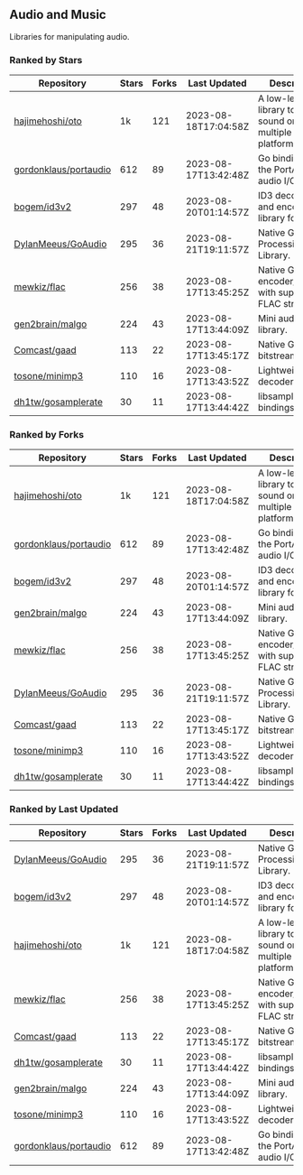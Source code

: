## Audio and Music

Libraries for manipulating audio.

### Ranked by Stars

| Repository | Stars | Forks | Last Updated | Description | 
|------------|-------|-------|--------------|-------------|
| [hajimehoshi/oto](https://github.com/hajimehoshi/oto) | 1k | 121 | 2023-08-18T17:04:58Z |  A low-level library to play sound on multiple platforms. |
| [gordonklaus/portaudio](https://github.com/gordonklaus/portaudio) | 612 | 89 | 2023-08-17T13:42:48Z |  Go bindings for the PortAudio audio I/O library. |
| [bogem/id3v2](https://github.com/bogem/id3v2) | 297 | 48 | 2023-08-20T01:14:57Z |  ID3 decoding and encoding library for Go. |
| [DylanMeeus/GoAudio](https://github.com/DylanMeeus/GoAudio) | 295 | 36 | 2023-08-21T19:11:57Z |  Native Go Audio Processing Library. |
| [mewkiz/flac](https://github.com/mewkiz/flac) | 256 | 38 | 2023-08-17T13:45:25Z |  Native Go FLAC encoder/decoder with support for FLAC streams. |
| [gen2brain/malgo](https://github.com/gen2brain/malgo) | 224 | 43 | 2023-08-17T13:44:09Z |  Mini audio library. |
| [Comcast/gaad](https://github.com/Comcast/gaad) | 113 | 22 | 2023-08-17T13:45:17Z |  Native Go AAC bitstream parser. |
| [tosone/minimp3](https://github.com/tosone/minimp3) | 110 | 16 | 2023-08-17T13:43:52Z |  Lightweight MP3 decoder library. |
| [dh1tw/gosamplerate](https://github.com/dh1tw/gosamplerate) | 30 | 11 | 2023-08-17T13:44:42Z |  libsamplerate bindings for go. |

### Ranked by Forks

| Repository | Stars | Forks | Last Updated | Description | 
|------------|-------|-------|--------------|-------------|
| [hajimehoshi/oto](https://github.com/hajimehoshi/oto) | 1k | 121 | 2023-08-18T17:04:58Z |  A low-level library to play sound on multiple platforms. |
| [gordonklaus/portaudio](https://github.com/gordonklaus/portaudio) | 612 | 89 | 2023-08-17T13:42:48Z |  Go bindings for the PortAudio audio I/O library. |
| [bogem/id3v2](https://github.com/bogem/id3v2) | 297 | 48 | 2023-08-20T01:14:57Z |  ID3 decoding and encoding library for Go. |
| [gen2brain/malgo](https://github.com/gen2brain/malgo) | 224 | 43 | 2023-08-17T13:44:09Z |  Mini audio library. |
| [mewkiz/flac](https://github.com/mewkiz/flac) | 256 | 38 | 2023-08-17T13:45:25Z |  Native Go FLAC encoder/decoder with support for FLAC streams. |
| [DylanMeeus/GoAudio](https://github.com/DylanMeeus/GoAudio) | 295 | 36 | 2023-08-21T19:11:57Z |  Native Go Audio Processing Library. |
| [Comcast/gaad](https://github.com/Comcast/gaad) | 113 | 22 | 2023-08-17T13:45:17Z |  Native Go AAC bitstream parser. |
| [tosone/minimp3](https://github.com/tosone/minimp3) | 110 | 16 | 2023-08-17T13:43:52Z |  Lightweight MP3 decoder library. |
| [dh1tw/gosamplerate](https://github.com/dh1tw/gosamplerate) | 30 | 11 | 2023-08-17T13:44:42Z |  libsamplerate bindings for go. |

### Ranked by Last Updated

| Repository | Stars | Forks | Last Updated | Description | 
|------------|-------|-------|--------------|-------------|
| [DylanMeeus/GoAudio](https://github.com/DylanMeeus/GoAudio) | 295 | 36 | 2023-08-21T19:11:57Z |  Native Go Audio Processing Library. |
| [bogem/id3v2](https://github.com/bogem/id3v2) | 297 | 48 | 2023-08-20T01:14:57Z |  ID3 decoding and encoding library for Go. |
| [hajimehoshi/oto](https://github.com/hajimehoshi/oto) | 1k | 121 | 2023-08-18T17:04:58Z |  A low-level library to play sound on multiple platforms. |
| [mewkiz/flac](https://github.com/mewkiz/flac) | 256 | 38 | 2023-08-17T13:45:25Z |  Native Go FLAC encoder/decoder with support for FLAC streams. |
| [Comcast/gaad](https://github.com/Comcast/gaad) | 113 | 22 | 2023-08-17T13:45:17Z |  Native Go AAC bitstream parser. |
| [dh1tw/gosamplerate](https://github.com/dh1tw/gosamplerate) | 30 | 11 | 2023-08-17T13:44:42Z |  libsamplerate bindings for go. |
| [gen2brain/malgo](https://github.com/gen2brain/malgo) | 224 | 43 | 2023-08-17T13:44:09Z |  Mini audio library. |
| [tosone/minimp3](https://github.com/tosone/minimp3) | 110 | 16 | 2023-08-17T13:43:52Z |  Lightweight MP3 decoder library. |
| [gordonklaus/portaudio](https://github.com/gordonklaus/portaudio) | 612 | 89 | 2023-08-17T13:42:48Z |  Go bindings for the PortAudio audio I/O library. |


